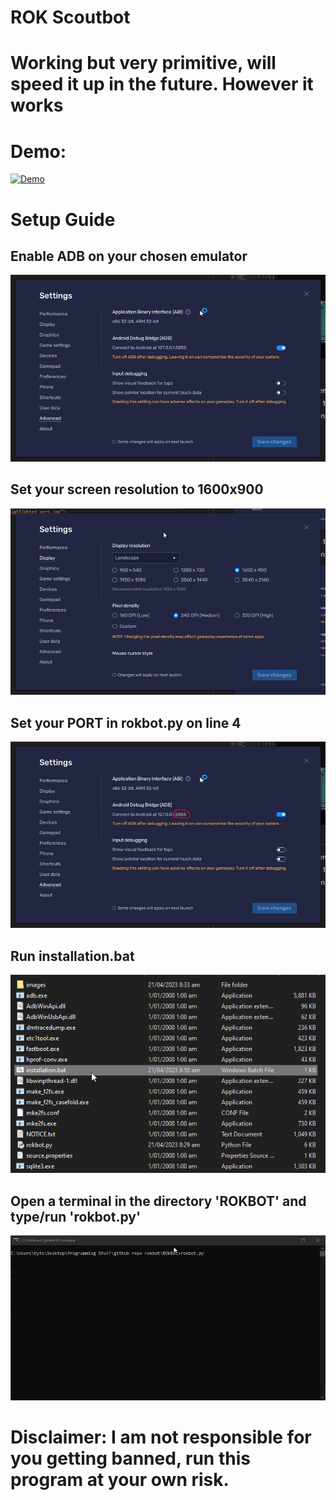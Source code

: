 # ROK Scoutbot

# Working but very primitive, will speed it up in the future. However it works

# Demo:

[![Demo](https://img.youtube.com/vi/GIQA0BHdzqI/0.jpg)](https://www.youtube.com/watch?v=GIQA0BHdzqI)

# Setup Guide

## Enable ADB on your chosen emulator
<img src="Assets/bluestacks_adb.png">

## Set your screen resolution to 1600x900

<img src="Assets/bluestacks_display.png">

## Set your PORT in rokbot.py on line 4
<img src="Assets/highlighted_port.jpg">

## Run installation.bat 
<img src="Assets/install_modules.png">

## Open a terminal in the directory 'ROKBOT' and type/run 'rokbot.py'
<img src="Assets/command_run.png">

# Disclaimer: I am not responsible for you getting banned, run this program at your own risk.


